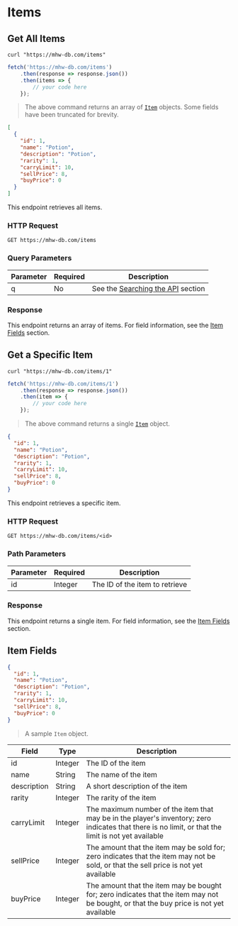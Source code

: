 # Items
## Get All Items
```shell
curl "https://mhw-db.com/items"
```

```javascript
fetch('https://mhw-db.com/items')
    .then(response => response.json())
    .then(items => {
        // your code here
    });
```

> The above command returns an array of [`Item`](#item-fields) objects. Some fields have been truncated for brevity.

```json
[
  {
    "id": 1,
    "name": "Potion",
    "description": "Potion",
    "rarity": 1,
    "carryLimit": 10,
    "sellPrice": 8,
    "buyPrice": 0
  }
]
```

This endpoint retrieves all items.

### HTTP Request
`GET https://mhw-db.com/items`

### Query Parameters
Parameter | Required | Description
--------- | -------- | -----------
q | No | See the [Searching the API](#searching-the-api) section

### Response
This endpoint returns an array of items. For field information, see the [Item Fields](#item-fields) section.

## Get a Specific Item
```shell
curl "https://mhw-db.com/items/1"
```

```javascript
fetch('https://mhw-db.com/items/1')
    .then(response => response.json())
    .then(item => {
        // your code here
    });
```

> The above command returns a single [`Item`](#item-fields) object.

```json
{
  "id": 1,
  "name": "Potion",
  "description": "Potion",
  "rarity": 1,
  "carryLimit": 10,
  "sellPrice": 8,
  "buyPrice": 0
}
```

This endpoint retrieves a specific item.

### HTTP Request
`GET https://mhw-db.com/items/<id>`

### Path Parameters
Parameter | Required | Description
--------- | -------- | -----------
id | Integer | The ID of the item to retrieve

### Response
This endpoint returns a single item. For field information, see the [Item Fields](#item-fields) section.

## Item Fields
```json
{
  "id": 1,
  "name": "Potion",
  "description": "Potion",
  "rarity": 1,
  "carryLimit": 10,
  "sellPrice": 8,
  "buyPrice": 0
}
```

> A sample `Item` object.

Field | Type | Description
----- | ---- | -----------
id | Integer | The ID of the item
name | String | The name of the item
description | String | A short description of the item
rarity | Integer | The rarity of the item
carryLimit | Integer | The maximum number of the item that may be in the player's inventory; zero indicates that there is no limit, or that the limit is not yet available
sellPrice | Integer | The amount that the item may be sold for; zero indicates that the item may not be sold, or that the sell price is not yet available
buyPrice | Integer | The amount that the item may be bought for; zero indicates that the item may not be bought, or that the buy price is not yet available